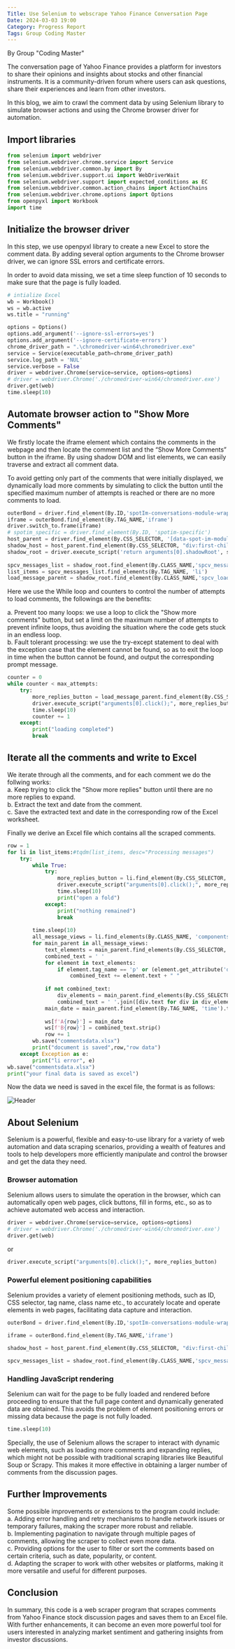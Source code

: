 ```yaml
---
Title: Use Selenium to webscrape Yahoo Finance Conversation Page
Date: 2024-03-03 19:00
Category: Progress Report
Tags: Group Coding Master
---
```


By Group "Coding Master"

The conversation page of Yahoo Finance provides a platform for investors to share their opinions and insights about stocks and other financial instruments. It is a community-driven forum where users can ask questions, share their experiences and learn from other investors.  

In this blog, we aim to crawl the comment data by using Selenium library to simulate browser actions and using the Chrome browser driver for automation. 

## Import libraries

```python
from selenium import webdriver
from selenium.webdriver.chrome.service import Service
from selenium.webdriver.common.by import By
from selenium.webdriver.support.ui import WebDriverWait
from selenium.webdriver.support import expected_conditions as EC
from selenium.webdriver.common.action_chains import ActionChains
from selenium.webdriver.chrome.options import Options
from openpyxl import Workbook
import time
```


## Initialize the browser driver

In this step, we use openpyxl library to create a new Excel to store the comment data. 
By adding several option arguments to the Chrome browser driver, we can ignore SSL errors and certificate errors.   

In order to avoid data missing, we set a time sleep function of 10 seconds to make sure that the page is fully loaded.

```python
# intialize Excel
wb = Workbook()
ws = wb.active
ws.title = "running"

options = Options()
options.add_argument('--ignore-ssl-errors=yes')
options.add_argument('--ignore-certificate-errors')
chrome_driver_path = ".\chromedriver-win64\chromedriver.exe"
service = Service(executable_path=chrome_driver_path)
service.log_path = 'NUL' 
service.verbose = False
driver = webdriver.Chrome(service=service, options=options)
# driver = webdriver.Chrome('./chromedriver-win64/chromedriver.exe')
driver.get(web)
time.sleep(10)
```

## Automate browser action to "Show More Comments"

We firstly locate the iframe element which contains the comments in the webpage and then locate the comment list and the “Show More Comments” button in the iframe. By using shadow DOM and list elements, we can easily traverse and extract all comment data.  

To avoid getting only part of the comments that were initially displayed, we dynamically load more comments by simulating to click the button until the specified maximum number of attempts is reached or there are no more comments to load.  


```python
outerBond = driver.find_element(By.ID,'spotIm-conversations-module-wrapper')
iframe = outerBond.find_element(By.TAG_NAME,'iframe')
driver.switch_to.frame(iframe)
# spotim_specific = driver.find_element(By.ID, 'spotim-specific')
host_parent = driver.find_element(By.CSS_SELECTOR, '[data-spot-im-module-default-area="conversation"]')
shadow_host = host_parent.find_element(By.CSS_SELECTOR, "div:first-child")
shadow_root = driver.execute_script('return arguments[0].shadowRoot', shadow_host)
        
spcv_messages_list = shadow_root.find_element(By.CLASS_NAME,'spcv_messages-list')
list_items = spcv_messages_list.find_elements(By.TAG_NAME, 'li')
load_message_parent = shadow_root.find_element(By.CLASS_NAME,'spcv_loadMoreCommentsContainer')
```

  
Here we use the While loop and counters to control the number of attempts to load comments, the followings are the benefits:   

a. Prevent too many loops: we use a loop to click the "Show more comments" button, but set a limit on the maximum number of attempts to prevent infinite loops, thus avoiding the situation where the code gets stuck in an endless loop.  
b. Fault tolerant processing: we use the try-except statement to deal with the exception case that the element cannot be found, so as to exit the loop in time when the button cannot be found, and output the corresponding prompt message.


```python       
counter = 0
while counter < max_attempts:
    try:
        more_replies_button = load_message_parent.find_element(By.CSS_SELECTOR, "button[data-spot-im-class='load-more-messages']")
        driver.execute_script("arguments[0].click();", more_replies_button)
        time.sleep(10)
        counter += 1
    except:
        print("loading completed")
        break
```


## Iterate all the comments and write to Excel

We iterate through all the comments, and for each comment we do the follwing works:  
a.  Keep trying to click the "Show more replies" button until there are no more replies to expand.   
b.  Extract the text and date from the comment.   
c.  Save the extracted text and date in the corresponding row of the Excel worksheet.     

Finally we derive an Excel file which contains all the scraped comments.

```python
row = 1
for li in list_items:#tqdm(list_items, desc="Processing messages")
    try:
        while True:
            try:
                more_replies_button = li.find_element(By.CSS_SELECTOR, "button[aria-label='Show more replies']")
                driver.execute_script("arguments[0].click();", more_replies_button)
                time.sleep(10)
                print("open a fold")
            except:
                print("nothing remained")
                break
                
        time.sleep(10)
        all_message_views = li.find_elements(By.CLASS_NAME, 'components-MessageLayout-index__message-view')
        for main_parent in all_message_views:
            text_elements = main_parent.find_elements(By.CSS_SELECTOR, 'p, div[data-spot-im-class="message-text"]')
            combined_text = ' '
            for element in text_elements:
                if element.tag_name == 'p' or (element.get_attribute('data-edited-text') and element.get_attribute('data-edited-text') == "(Edited)"):
                    combined_text += element.text + " "
                        
            if not combined_text:
                div_elements = main_parent.find_elements(By.CSS_SELECTOR, 'div[data-spot-im-class="message-text"][data-edited-text="(Edited)"]')
                combined_text = ' '.join([div.text for div in div_elements])
            main_date = main_parent.find_element(By.TAG_NAME, 'time').text
                    
            ws[f'A{row}'] = main_date
            ws[f'B{row}'] = combined_text.strip()
            row += 1
        wb.save("commentsdata.xlsx")
        print("document is saved",row,"row data")
    except Exception as e:
        print("li error", e)
wb.save("commentsdata.xlsx")
print("your final data is saved as excel")
```

Now the data we need is saved in the excel file, the format is as follows:   

![Header](images/CodingMaster_01_header.png)


## About Selenium

Selenium is a powerful, flexible and easy-to-use library for a variety of web automation and data scraping scenarios, 
providing a wealth of features and tools to help developers more efficiently manipulate and control the browser and get the data they need.   

### Browser automation
Selenium allows users to simulate the operation in the browser, which can automatically open web pages, click buttons, fill in forms, etc., so as to achieve automated web access and interaction.

```python
driver = webdriver.Chrome(service=service, options=options)
# driver = webdriver.Chrome('./chromedriver-win64/chromedriver.exe')
driver.get(web)
```
or

```python
driver.execute_script("arguments[0].click();", more_replies_button)
```
### Powerful element positioning capabilities
Selenium provides a variety of element positioning methods, such as ID, CSS selector, tag name, class name etc., to accurately locate and operate elements in web pages, facilitating data capture and interaction.

```python
outerBond = driver.find_element(By.ID,'spotIm-conversations-module-wrapper')

iframe = outerBond.find_element(By.TAG_NAME,'iframe')

shadow_host = host_parent.find_element(By.CSS_SELECTOR, "div:first-child")

spcv_messages_list = shadow_root.find_element(By.CLASS_NAME,'spcv_messages-list')
```
### Handling JavaScript rendering
Selenium can wait for the page to be fully loaded and rendered before proceeding to ensure that the full page content and dynamically generated data are obtained.
This avoids the problem of element positioning errors or missing data because the page is not fully loaded.

```python
time.sleep(10)
```

Specially, the use of Selenium allows the scraper to interact with dynamic web elements, such as loading more comments and expanding replies, which might not be possible with traditional scraping libraries like Beautiful Soup or Scrapy. 
This makes it more effective in obtaining a larger number of comments from the discussion pages.

## Further Improvements
Some possible improvements or extensions to the program could include:   
a. Adding error handling and retry mechanisms to handle network issues or temporary failures, making the scraper more robust and reliable.  
b. Implementing pagination to navigate through multiple pages of comments, allowing the scraper to collect even more data.    
c. Providing options for the user to filter or sort the comments based on certain criteria, such as date, popularity, or content.   
d. Adapting the scraper to work with other websites or platforms, making it more versatile and useful for different purposes.

## Conclusion
In summary, this code is a web scraper program that scrapes comments from Yahoo Finance stock discussion pages and saves them to an Excel file. 
With further enhancements, it can become an even more powerful tool for users interested in analyzing market sentiment and gathering insights from investor discussions.

